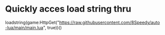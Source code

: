 # Quickly acces load string thru

loadstring(game:HttpGet("https://raw.githubusercontent.com/8Speedy/auto-lua/main/main.lua", true))() 
